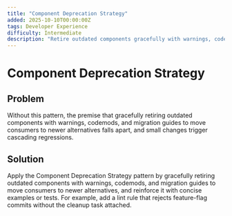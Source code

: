 ```yaml
---
title: "Component Deprecation Strategy"
added: 2025-10-10T00:00:00Z
tags: Developer Experience
difficulty: Intermediate
description: "Retire outdated components gracefully with warnings, codemods, and migration guides to move consumers to newer alternatives."
---
```

# Component Deprecation Strategy

## Problem

Without this pattern, the premise that gracefully retiring outdated components with warnings, codemods, and migration guides to move consumers to newer alternatives falls apart, and small changes trigger cascading regressions.

## Solution

Apply the Component Deprecation Strategy pattern by gracefully retiring outdated components with warnings, codemods, and migration guides to move consumers to newer alternatives, and reinforce it with concise examples or tests. For example, add a lint rule that rejects feature-flag commits without the cleanup task attached.
